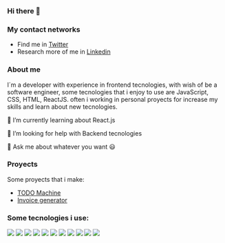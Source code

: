 ### Hi there 👋




### My contact networks

- Find me in [Twitter](https://twitter.com/sr_jito)
- Research more of me in [Linkedin](https://www.linkedin.com/in/sergio-sanhueza-osorio-b289b4124/)


### About me

I´m a developer with experience in frontend tecnologies, with wish of be a software engineer, some tecnologies that i enjoy to use are JavaScript, CSS, HTML, ReactJS. often i working in personal proyects for increase my skills and learn about new tecnologies.


🌱 I’m currently learning about React.js

🤔 I’m looking for help with Backend tecnologies

💬 Ask me about whatever you want 😃

### Proyects

Some proyects that i make:

- [TODO Machine](https://jito-jito.github.io/Basic-of-React---Project-TODO-Machine/)
- [Invoice generator](https://jito-jito.github.io/GeneradorDeFacturas/)

### Some tecnologies i use:


![](https://img.shields.io/badge/HTML5-E34F26?style=for-the-badge&logo=html5&logoColor=white)
![](https://img.shields.io/badge/CSS3-1572B6?style=for-the-badge&logo=css3&logoColor=white)
![](https://img.shields.io/badge/JavaScript-323330?style=for-the-badge&logo=javascript&logoColor=F7DF1E)
![](https://img.shields.io/badge/Sass-CC6699?style=for-the-badge&logo=sass&logoColor=white)
![](https://img.shields.io/badge/React-20232A?style=for-the-badge&logo=react&logoColor=61DAFB)
![](https://img.shields.io/badge/Node.js-339933?style=for-the-badge&logo=nodedotjs&logoColor=white)
![](https://img.shields.io/badge/Express.js-000000?style=for-the-badge&logo=express&logoColor=white)
![](https://img.shields.io/badge/MongoDB-white?style=for-the-badge&logo=mongodb&logoColor=4EA94B)
![](https://img.shields.io/badge/Webpack-8DD6F9?style=for-the-badge&logo=Webpack&logoColor=white)
![](https://img.shields.io/badge/Git-F05032?style=for-the-badge&logo=git&logoColor=white)
![](https://img.shields.io/badge/Jest-C21325?style=for-the-badge&logo=jest&logoColor=white)




<!--
**jito-jito/jito-jito** is a ✨ _special_ ✨ repository because its `README.md` (this file) appears on your GitHub profile.

Here are some ideas to get you started:

- 🔭 I’m currently working on ...
- 🌱 I’m currently learning ...
- 👯 I’m looking to collaborate on ...
- 🤔 I’m looking for help with ...
- 💬 Ask me about ...
- 📫 How to reach me: ...
- 😄 Pronouns: ...
- ⚡ Fun fact: ...
-->
